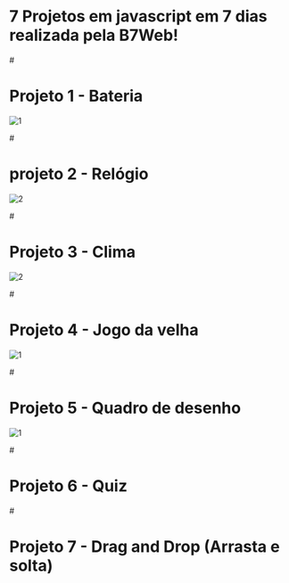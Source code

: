 <h1><strong>7 Projetos em javascript em 7 dias realizada pela B7Web!</h1></strong>


#<h1>Projeto 1 - Bateria</h1>
![1](https://user-images.githubusercontent.com/63603331/137951641-973c5450-1121-4e96-b0d9-dec6c13fab22.PNG)

#<h1>projeto 2 - Relógio</h1>
![2](https://user-images.githubusercontent.com/63603331/137951695-13fb03cf-728b-4ece-b254-321de6f7f08c.PNG)

#<h1>Projeto 3 - Clima</h1>
![2](https://user-images.githubusercontent.com/63603331/137962284-18c8b625-99aa-4b61-909f-31fd086ce4f9.PNG)

#<h1>Projeto 4 - Jogo da velha</h1>
![1](https://user-images.githubusercontent.com/63603331/138146476-1c4dcbdc-7ce4-4933-a9df-f72f563ad896.PNG)

#<h1>Projeto 5 - Quadro de desenho</h1>
![1](https://user-images.githubusercontent.com/63603331/138153548-dcff3fdf-8ee1-4dd5-8932-1a9003cc4c2b.PNG)

#<h1>Projeto 6 - Quiz</h1>
#<h1>Projeto 7 - Drag and Drop (Arrasta e solta)</h1>
